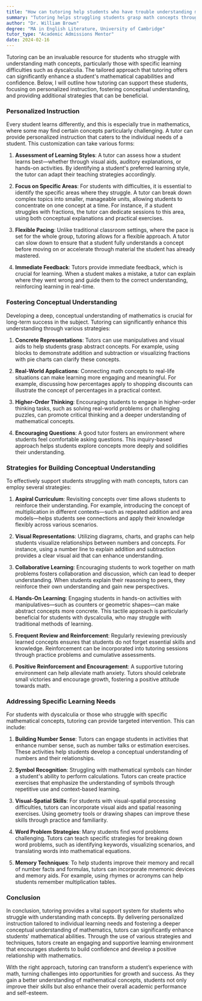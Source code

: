 ```yaml
---
title: "How can tutoring help students who have trouble understanding math concepts?"
summary: "Tutoring helps struggling students grasp math concepts through personalized instruction, boosting understanding, confidence, and tailored strategies for success."
author: "Dr. William Brown"
degree: "MA in English Literature, University of Cambridge"
tutor_type: "Academic Admissions Mentor"
date: 2024-02-16
---
```


Tutoring can be an invaluable resource for students who struggle with understanding math concepts, particularly those with specific learning difficulties such as dyscalculia. The tailored approach that tutoring offers can significantly enhance a student's mathematical capabilities and confidence. Below, I will outline how tutoring can support these students, focusing on personalized instruction, fostering conceptual understanding, and providing additional strategies that can be beneficial.

### Personalized Instruction

Every student learns differently, and this is especially true in mathematics, where some may find certain concepts particularly challenging. A tutor can provide personalized instruction that caters to the individual needs of a student. This customization can take various forms:

1. **Assessment of Learning Styles**: A tutor can assess how a student learns best—whether through visual aids, auditory explanations, or hands-on activities. By identifying a student's preferred learning style, the tutor can adapt their teaching strategies accordingly.

2. **Focus on Specific Areas**: For students with difficulties, it is essential to identify the specific areas where they struggle. A tutor can break down complex topics into smaller, manageable units, allowing students to concentrate on one concept at a time. For instance, if a student struggles with fractions, the tutor can dedicate sessions to this area, using both conceptual explanations and practical exercises.

3. **Flexible Pacing**: Unlike traditional classroom settings, where the pace is set for the whole group, tutoring allows for a flexible approach. A tutor can slow down to ensure that a student fully understands a concept before moving on or accelerate through material the student has already mastered.

4. **Immediate Feedback**: Tutors provide immediate feedback, which is crucial for learning. When a student makes a mistake, a tutor can explain where they went wrong and guide them to the correct understanding, reinforcing learning in real-time.

### Fostering Conceptual Understanding

Developing a deep, conceptual understanding of mathematics is crucial for long-term success in the subject. Tutoring can significantly enhance this understanding through various strategies:

1. **Concrete Representations**: Tutors can use manipulatives and visual aids to help students grasp abstract concepts. For example, using blocks to demonstrate addition and subtraction or visualizing fractions with pie charts can clarify these concepts.

2. **Real-World Applications**: Connecting math concepts to real-life situations can make learning more engaging and meaningful. For example, discussing how percentages apply to shopping discounts can illustrate the concept of percentages in a practical context.

3. **Higher-Order Thinking**: Encouraging students to engage in higher-order thinking tasks, such as solving real-world problems or challenging puzzles, can promote critical thinking and a deeper understanding of mathematical concepts.

4. **Encouraging Questions**: A good tutor fosters an environment where students feel comfortable asking questions. This inquiry-based approach helps students explore concepts more deeply and solidifies their understanding.

### Strategies for Building Conceptual Understanding

To effectively support students struggling with math concepts, tutors can employ several strategies:

1. **Aspiral Curriculum**: Revisiting concepts over time allows students to reinforce their understanding. For example, introducing the concept of multiplication in different contexts—such as repeated addition and area models—helps students see connections and apply their knowledge flexibly across various scenarios.

2. **Visual Representations**: Utilizing diagrams, charts, and graphs can help students visualize relationships between numbers and concepts. For instance, using a number line to explain addition and subtraction provides a clear visual aid that can enhance understanding.

3. **Collaborative Learning**: Encouraging students to work together on math problems fosters collaboration and discussion, which can lead to deeper understanding. When students explain their reasoning to peers, they reinforce their own understanding and gain new perspectives.

4. **Hands-On Learning**: Engaging students in hands-on activities with manipulatives—such as counters or geometric shapes—can make abstract concepts more concrete. This tactile approach is particularly beneficial for students with dyscalculia, who may struggle with traditional methods of learning.

5. **Frequent Review and Reinforcement**: Regularly reviewing previously learned concepts ensures that students do not forget essential skills and knowledge. Reinforcement can be incorporated into tutoring sessions through practice problems and cumulative assessments.

6. **Positive Reinforcement and Encouragement**: A supportive tutoring environment can help alleviate math anxiety. Tutors should celebrate small victories and encourage growth, fostering a positive attitude towards math.

### Addressing Specific Learning Needs

For students with dyscalculia or those who struggle with specific mathematical concepts, tutoring can provide targeted intervention. This can include:

1. **Building Number Sense**: Tutors can engage students in activities that enhance number sense, such as number talks or estimation exercises. These activities help students develop a conceptual understanding of numbers and their relationships.

2. **Symbol Recognition**: Struggling with mathematical symbols can hinder a student's ability to perform calculations. Tutors can create practice exercises that emphasize the understanding of symbols through repetitive use and context-based learning.

3. **Visual-Spatial Skills**: For students with visual-spatial processing difficulties, tutors can incorporate visual aids and spatial reasoning exercises. Using geometry tools or drawing shapes can improve these skills through practice and familiarity.

4. **Word Problem Strategies**: Many students find word problems challenging. Tutors can teach specific strategies for breaking down word problems, such as identifying keywords, visualizing scenarios, and translating words into mathematical equations.

5. **Memory Techniques**: To help students improve their memory and recall of number facts and formulas, tutors can incorporate mnemonic devices and memory aids. For example, using rhymes or acronyms can help students remember multiplication tables.

### Conclusion

In conclusion, tutoring provides a vital support system for students who struggle with understanding math concepts. By delivering personalized instruction tailored to individual learning needs and fostering a deeper conceptual understanding of mathematics, tutors can significantly enhance students' mathematical abilities. Through the use of various strategies and techniques, tutors create an engaging and supportive learning environment that encourages students to build confidence and develop a positive relationship with mathematics.

With the right approach, tutoring can transform a student’s experience with math, turning challenges into opportunities for growth and success. As they gain a better understanding of mathematical concepts, students not only improve their skills but also enhance their overall academic performance and self-esteem.
    